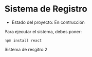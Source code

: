 <h1> Sistema de Registro </h1>

- Estado del proyecto: En contrucción

Para ejecutar el sistema, debes poner:

```npm install react```

Sistema de resgitro 2
